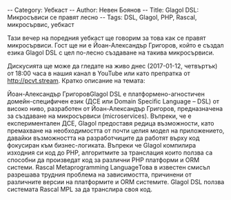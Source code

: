 -- Category: Уебкаст
-- Author: Невен Боянов
-- Title: Glagol DSL: Микросъвиси се правят лесно
-- Tags: DSL, Glagol, PHP, Rascal, микросървис, уебкаст

Тази вечер на поредния уебкаст ще говорим за това как се правят микросървиси. Гост ще ни е Йоан-Александър Григоров, който е създал езика Glagol DSL с цел по-лесно създаване на такива микросървиси.

Дискусията ще може да гледате на живо днес (2017-01-12, четвъртък) от 18:00 часа в нашия канал в YouTube или като препратка от http://pcvt.stream.
Кратко описание на темата:

Йоан-Александър ГригоровGlagol DSL е платформено-агностичен домейн-специфичен език (ДСЕ или Domain Specific Language – DSL) от високо ниво, разработен от Йоан-Александър Григоров, предназначена за създаване на микросървиси (microservices). Въпреки, че е експериментален ДСЕ, Glagol предоставя редица възможности, като премахване на необходимостта от почти целия модел на приложението, давайки възможността на разработчиците да работят върху код фокусиран към бизнес-логиката. Въпреки че Glagol компилира изходния си код до PHP, алгоритмите за транслация които ползва са способни да произведат код за различни PHP платформи и ORM системи. Rascal Metaprogramming LanguageТова в известен смисъл разрешава трудния проблема на зависимостта, причинени от различните версии на платформите и ORM системите. Glagol DSL ползва системата Rascal MPL за да транслира своя код.